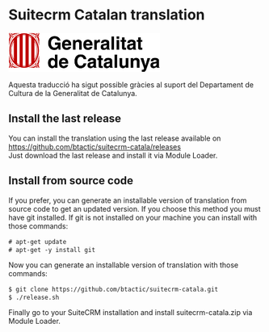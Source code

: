 # Suitecrm Catalan translation
![Logo_Generalitat](images/Generalitat_de_Catalunya.jpg)

Aquesta traducció ha sigut possible gràcies al suport del Departament de Cultura de la Generalitat de Catalunya.

## Install the last release
You can install the translation using the last release available on https://github.com/btactic/suitecrm-catala/releases  
Just download the last release and install it via Module Loader.

## Install from source code
If you prefer, you can generate an installable version of translation from source code to get an updated version. If you choose this method you must have git installed. If git is not installed on your machine you can install with those commands:
```
# apt-get update
# apt-get -y install git
```
Now you can generate an installable version of translation with those commands:
```
$ git clone https://github.com/btactic/suitecrm-catala.git
$ ./release.sh
```
Finally go to your SuiteCRM installation and install suitecrm-catala.zip via Module Loader.
